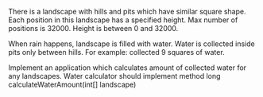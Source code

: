There is a landscape with hills and pits which have similar square shape. Each position in this landscape has a specified height. Max number of positions is 32000. Height is between 0 and 32000.

When rain happens, landscape is filled with water. Water is collected inside pits only between hills. For example: collected 9 squares of water.

Implement an application which calculates amount of collected water for any landscapes. Water calculator should implement method long calculateWaterAmount(int[] landscape)

